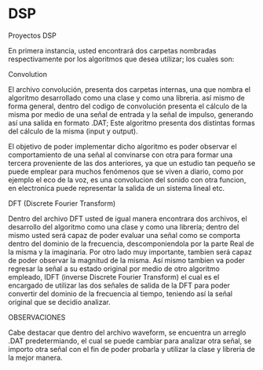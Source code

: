 # DSP
Proyectos DSP 

En primera instancia, usted encontrará dos carpetas nombradas respectivamente por los algoritmos que desea utilizar; los cuales son:

Convolution 

El archivo convolución, presenta dos carpetas internas, una que nombra el algoritmo desarrollado como una clase y como una libreria.
así mismo de forma general, dentro del codigo de convolución presenta el cálculo de la misma por medio de una señal de entrada y la
señal de impulso, generando así una salida en formato .DAT; Este algoritmo presenta dos distintas formas del cálculo de la misma 
(input y output).

El objetivo de poder implementar dicho algoritmo es poder observar el comportamiento de una señal al convinarse con otra para formar 
una tercera proveniente de las dos anteriores, ya que un estudio tan pequeño se puede emplear para muchos fenómenos que se viven a 
diario, como por ejemplo el eco de la voz, es una convolucion del sonido con otra funcion, en electronica puede representar la salida 
de un sistema lineal etc. 

DFT (Discrete Fourier Transform)

Dentro del archivo DFT usted de igual manera encontrara dos archivos, el desarrollo del algoritmo como una clase y como una librería;
dentro del mismo usted será capaz de poder evaluar una señal como se comporta dentro del dominio de la frecuencia, descomponiendola por la parte Real de la misma y la imaginaria. Por otro lado muy importante, tambien será capaz de poder observar la magnitud de la misma. Así mismo tambien va poder regresar la señal a su estado original por medio de otro algoritmo empleado, IDFT (inverse Discrete Fourier Transform) el cual es el encargado de utilizar las dos señales de salida de la DFT para poder convertir del dominio de la frecuencia al tiempo, teniendo así la señal original que se decidio analizar. 


OBSERVACIONES 

Cabe destacar que dentro del archivo waveform, se encuentra un arreglo .DAT predetermiando, el cual se puede cambiar para analizar otra señal, se importo otra señal con el fin de poder probarla y utilizar la clase y libreria de la mejor manera. 
